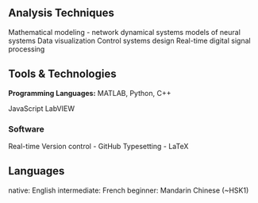 ## Analysis Techniques

Mathematical modeling - network dynamical systems models of neural systems
Data visualization
Control systems design
Real-time digital signal processing

## Tools & Technologies

**Programming Languages:** MATLAB, Python, C++

JavaScript
LabVIEW

### Software
Real-time
Version control - GitHub
Typesetting - LaTeX

## Languages
native: English
intermediate: French
beginner: Mandarin Chinese (~HSK1)
